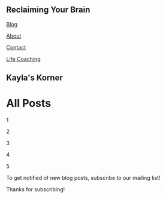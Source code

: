 ## Reclaiming Your Brain

[Blog](./index.md)

[About](./about.md)

[Contact](./contact.md)

[Life Coaching](./coaching.md)

## Kayla's Korner

# All Posts

1

2

3

4

5

To get notified of new blog posts, subscribe to our mailing list!

Thanks for subscribing!

